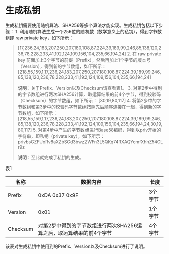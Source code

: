 # 生成私钥

生成私钥需要使用随机算法、SHA256等多个算法才能实现。生成私钥包括以下步骤： 1. 利用随机算法生成一个256位的随机数（数学意义上的私钥），得到字节数组即 raw private key，如下所示：

> \[17,236,24,183,207,250,207,180,108,87,224,39,189,99,246,85,138,120,236,78,228,233,41,192,124,109,156,104,235,66,194,24\] 2. 在 raw private key 前面加上3个字节的前缀（Prefix），然后再加上1个字节的版本号（Version），得到新的字节数组，如下所示： \[218,55,159,1,17,236,24,183,207,250,207,180,108,87,224,39,189,99,246,85,138,120,236,78,228,233,41,192,124,109,156,104,235,66,194,24\]
>
> **说明**：关于Prefix、Version以及Checksum请查看表1。 3. 对第2步中得到的字节数组进行两次SHA256计算，取运算结果的前4个字节，得到校验码（Checksum）的字节数组，如下所示： \[30,19,80,117\] 4. 将第2步中的字节数组和第3步中的校验码字节数组按照先后顺序连接在一起，得到新的字节数组，如下所示： \[218,55,159,1,17,236,24,183,207,250,207,180,108,87,224,39,189,99,246,85,138,120,236,78,228,233,41,192,124,109,156,104,235,66,194,24,30,19,80,117\] 5. 对第4步中产生的字节数组进行Base58编码，得到以priv开始的字符串，即私钥（private key），如下所示： privbsGZFUoRv8aXZbSGd3bwzZWFn3L5QKq74RXAQYcmfXhhZ54CLr9z
>
> **说明**：至此就完成了私钥的生成。

表1

| 名称 | 数据内容 | 长度 |
| --- | --- | --- |
| Prefix | 0xDA 0x37 0x9F | 3个字节 |
| Version | 0x01 | 1个字节 |
| Checksum | 对第2步中得到的字节数组进行两次SHA256运算之后，取运算结果的前4个字节 | 4个字节 |

该表对生成私钥中使用到的Prefix、Version以及Checksum进行了说明。


